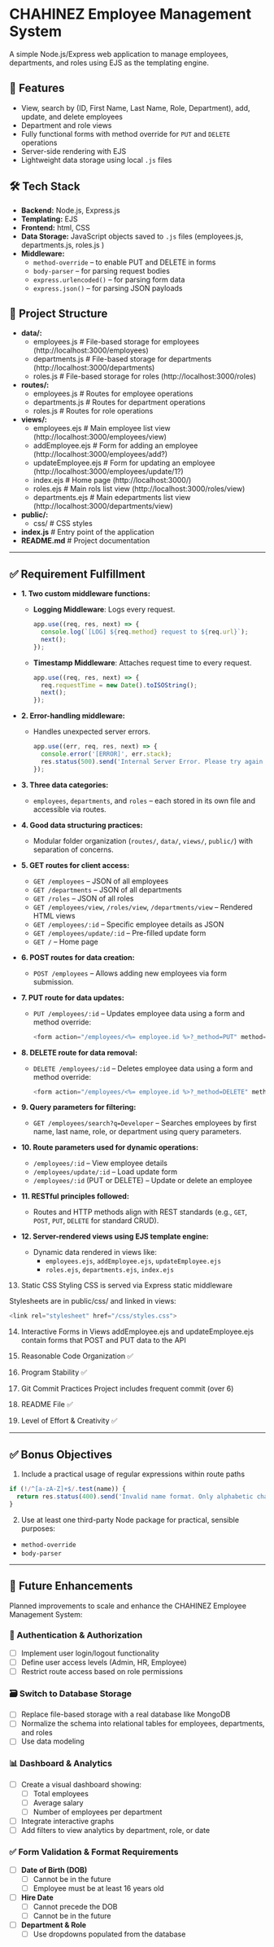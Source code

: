 # CHAHINEZ Employee Management System

A simple Node.js/Express web application to manage employees, departments, and roles using EJS as the templating engine.

## 🌟 Features

- View, search by (ID, First Name, Last Name, Role, Department), add, update, and delete employees
- Department and role views
- Fully functional forms with method override for `PUT` and `DELETE` operations
- Server-side rendering with EJS
- Lightweight data storage using local `.js` files

## 🛠️ Tech Stack

- **Backend:** Node.js, Express.js
- **Templating:** EJS
- **Frontend:** html, CSS
- **Data Storage:** JavaScript objects saved to `.js` files (employees.js, departments.js, roles.js )
- **Middleware:**
  - `method-override` – to enable PUT and DELETE in forms
  - `body-parser` – for parsing request bodies
  - `express.urlencoded()` – for parsing form data
  - `express.json()` – for parsing JSON payloads

## 📂 Project Structure
- **data/:**
  - employees.js       # File-based storage for employees (http://localhost:3000/employees)
  - departments.js     # File-based storage for departments (http://localhost:3000/departments)
  - roles.js           # File-based storage for roles (http://localhost:3000/roles)
- **routes/:**
  - employees.js       # Routes for employee operations
  - departments.js     # Routes for department operations
  - roles.js           # Routes for role operations
- **views/:**
  - employees.ejs      # Main employee list view (http://localhost:3000/employees/view)
  - addEmployee.ejs    # Form for adding an employee (http://localhost:3000/employees/add?)
  - updateEmployee.ejs # Form for updating an employee (http://localhost:3000/employees/update/1?)
  - index.ejs          # Home page (http://localhost:3000/)
  - roles.ejs          # Main rols list view (http://localhost:3000/roles/view)
  - departments.ejs    # Main edepartments list view (http://localhost:3000/departments/view)
- **public/:**
  - css/               # CSS styles
- **index.js**               # Entry point of the application
- **README.md**              # Project documentation


---

## ✅ Requirement Fulfillment

- **1. Two custom middleware functions:**
  - **Logging Middleware**: Logs every request.
    ```js
    app.use((req, res, next) => {
      console.log(`[LOG] ${req.method} request to ${req.url}`);
      next();
    });
    ```
  - **Timestamp Middleware**: Attaches request time to every request.
    ```js
    app.use((req, res, next) => {
      req.requestTime = new Date().toISOString();
      next();
    });
    ```

- **2. Error-handling middleware:**
  - Handles unexpected server errors.
    ```js
    app.use((err, req, res, next) => {
      console.error('[ERROR]', err.stack);
      res.status(500).send('Internal Server Error. Please try again later.');
    });
    ```

- **3. Three data categories:**
  - `employees`, `departments`, and `roles` – each stored in its own file and accessible via routes.

- **4. Good data structuring practices:**
  - Modular folder organization (`routes/`, `data/`, `views/`, `public/`) with separation of concerns.

- **5. GET routes for client access:**
  - `GET /employees` – JSON of all employees  
  - `GET /departments` – JSON of all departments  
  - `GET /roles` – JSON of all roles  
  - `GET /employees/view`, `/roles/view`, `/departments/view` – Rendered HTML views  
  - `GET /employees/:id` – Specific employee details as JSON  
  - `GET /employees/update/:id` – Pre-filled update form  
  - `GET /` – Home page

- **6. POST routes for data creation:**
  - `POST /employees` – Allows adding new employees via form submission.

- **7. PUT route for data updates:**
  - `PUT /employees/:id` – Updates employee data using a form and method override:
    ```js
    <form action="/employees/<%= employee.id %>?_method=PUT" method="POST">
    ```

- **8. DELETE route for data removal:**
  - `DELETE /employees/:id` – Deletes employee data using a form and method override:
    ```js
    <form action="/employees/<%= employee.id %>?_method=DELETE" method="POST">
    ```

- **9. Query parameters for filtering:**
  - `GET /employees/search?q=Developer` – Searches employees by first name, last name, role, or department using query parameters.

- **10. Route parameters used for dynamic operations:**
  - `/employees/:id` – View employee details  
  - `/employees/update/:id` – Load update form  
  - `/employees/:id` (PUT or DELETE) – Update or delete an employee

- **11. RESTful principles followed:**
  - Routes and HTTP methods align with REST standards (e.g., `GET`, `POST`, `PUT`, `DELETE` for standard CRUD).

- **12. Server-rendered views using EJS template engine:**
  - Dynamic data rendered in views like:
    - `employees.ejs`, `addEmployee.ejs`, `updateEmployee.ejs`
    - `roles.ejs`, `departments.ejs`, `index.ejs`

13. Static CSS Styling
CSS is served via Express static middleware

Stylesheets are in public/css/ and linked in views:
   ```js
   <link rel="stylesheet" href="/css/styles.css">
   ```
14. Interactive Forms in Views
addEmployee.ejs and updateEmployee.ejs contain forms that POST and PUT data to the API

15. Reasonable Code Organization ✅ 

16. Program Stability ✅ 

17. Git Commit Practices
Project includes frequent commit (over 6)

18. README File ✅ 

19. Level of Effort & Creativity ✅ 

---

## ✅ Bonus Objectives
1. Include a practical usage of regular expressions within route paths
```js
if (!/^[a-zA-Z]+$/.test(name)) {
  return res.status(400).send('Invalid name format. Only alphabetic characters are allowed.');
}
```
2. Use at least one third-party Node package for practical, sensible purposes: 
  - `method-override` 
  - `body-parser` 

---

## 🚀 Future Enhancements

Planned improvements to scale and enhance the CHAHINEZ Employee Management System:

### 🔐 Authentication & Authorization
- [ ] Implement user login/logout functionality
- [ ] Define user access levels (Admin, HR, Employee)
- [ ] Restrict route access based on role permissions

### 🗃️ Switch to Database Storage
- [ ] Replace file-based storage with a real database like MongoDB 
- [ ] Normalize the schema into relational tables for employees, departments, and roles
- [ ] Use data modeling 

### 📊 Dashboard & Analytics
- [ ] Create a visual dashboard showing:
  - [ ] Total employees
  - [ ] Average salary
  - [ ] Number of employees per department
- [ ] Integrate interactive graphs 
- [ ] Add filters to view analytics by department, role, or date

### ✅ Form Validation & Format Requirements
- [ ] **Date of Birth (DOB)**
  - [ ] Cannot be in the future
  - [ ] Employee must be at least 16 years old
- [ ] **Hire Date**
  - [ ] Cannot precede the DOB
  - [ ] Cannot be in the future
- [ ] **Department & Role**
  - [ ] Use dropdowns populated from the database
